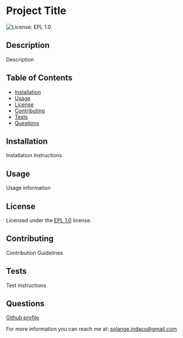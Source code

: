 
  # Project Title

  ![License: EPL 1.0](https://img.shields.io/badge/License-EPL1.0-red.svg)

  ## Description
  
  Description

  ## Table of Contents

  - [Installation](#installation)
  - [Usage](#usage)
  - [License](#license)
  - [Contributing](#contributing)
  - [Tests](#tests)
  - [Questions](#questions)

  ## Installation

  Installation Instructions 

  ## Usage

  Usage information   

  ## License

  Licensed under the [EPL 1.0](https://opensource.org/licenses/EPL-1.0) license.

  ## Contributing

  Contribution Guidelines
  
  ## Tests

  Test instructions
  
  ## Questions

  [Github profile](https://github.com/solangeindaco)

  For more information you can reach me at: solange.indaco@gmail.com

  